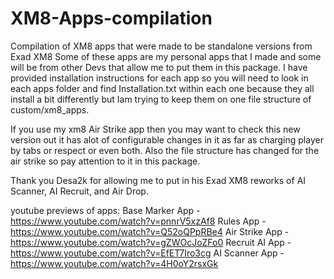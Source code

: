 # XM8-Apps-compilation
Compilation of XM8 apps that were made to be standalone versions from Exad XM8
Some of these apps are my personal apps that I made and some will be from other
Devs that allow me to put them in this package. I have provided installation instructions
for each app so you will need to look in each apps folder and find Installation.txt within
each one because they all install a bit differently but Iam trying to keep them on one file
structure of custom/xm8_apps.

If you use my xm8 Air Strike app then you may want to check this new version out it has alot of
configurable changes in it as far as charging player by tabs or respect or even both. Also
the file structure has changed for the air strike so pay attention to it in this package.

Thank you Desa2k for allowing me to put in his Exad XM8 reworks of AI Scanner, AI Recruit, and Air Drop.

youtube previews of apps:
  Base Marker App - https://www.youtube.com/watch?v=pnnrV5xzAf8
  Rules App       - https://www.youtube.com/watch?v=Q52oQPpRBe4
  Air Strike App  - https://www.youtube.com/watch?v=gZWOcJoZFo0
  Recruit AI App  - https://www.youtube.com/watch?v=EfET7Iro3cg
  AI Scanner App  - https://www.youtube.com/watch?v=4H0oY2rsxGk
